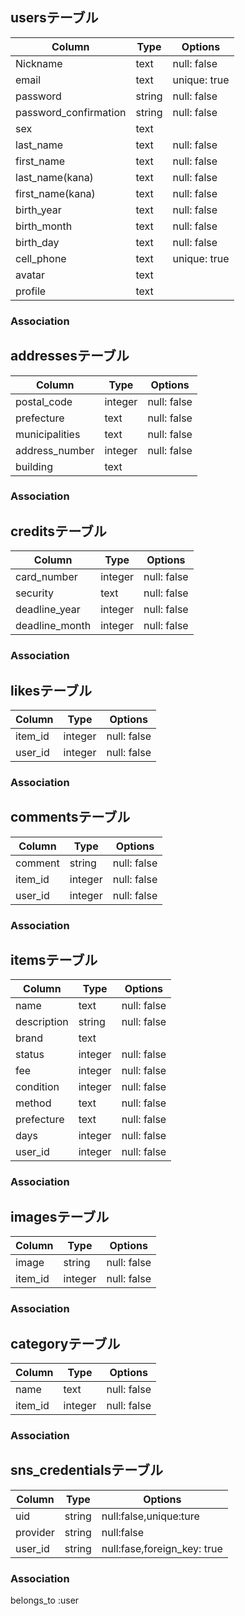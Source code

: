 ## usersテーブル

|Column|Type|Options|
|------|----|-------|
|Nickname|text|null: false|
|email|text|unique: true|
|password|string|null: false|
|password_confirmation|string|null: false|
|sex|text||
|last_name|text|null: false|
|first_name|text|null: false|
|last_name(kana)|text|null: false|
|first_name(kana)|text|null: false|
|birth_year|text|null: false|
|birth_month|text|null: false|
|birth_day|text|null: false|
|cell_phone|text|unique: true|
|avatar|text||
|profile|text||

### Association
<!-- - has_many :messages
- has_many :users_groups
- has_many :groups, through: users_groups -->

## addressesテーブル

|Column|Type|Options|
|------|----|-------|
|postal_code|integer|null: false|
|prefecture|text|null: false|
|municipalities|text|null: false|
|address_number|integer|null: false|
|building|text||

### Association
<!-- - has_many :messages
- has_many :users_groups
- has_many :users, through: users_groups -->

## creditsテーブル

|Column|Type|Options|
|------|----|-------|
|card_number|integer|null: false|
|security|text|null: false|
|deadline_year|integer|null: false|
|deadline_month|integer|null: false|

### Association
<!-- - belongs_to :group
- belongs_to :user -->

## likesテーブル

|Column|Type|Options|
|------|----|-------|
|item_id|integer|null: false|
|user_id|integer|null: false|

### Association
<!-- - belongs_to :group
- belongs_to :user -->

## commentsテーブル

|Column|Type|Options|
|------|----|-------|
|comment|string|null: false|
|item_id|integer|null: false|
|user_id|integer|null: false|

### Association
<!-- - belongs_to :group
- belongs_to :user -->

## itemsテーブル

|Column|Type|Options|
|------|----|-------|
|name|text|null: false|
|description|string|null: false|
|brand|text||
|status|integer|null: false|
|fee|integer|null: false|
|condition|integer|null: false|
|method|text|null: false|
|prefecture|text|null: false|
|days|integer|null: false|
|user_id|integer|null: false|

### Association
<!-- - belongs_to :group
- belongs_to :user -->

## imagesテーブル

|Column|Type|Options|
|------|----|-------|
|image|string|null: false|
|item_id|integer|null: false|

### Association
<!-- - belongs_to :group
- belongs_to :user -->

## categoryテーブル

|Column|Type|Options|
|------|----|-------|
|name|text|null: false|
|item_id|integer|null: false|

### Association
<!-- - belongs_to :group
- belongs_to :user -->

## sns_credentialsテーブル

|Column|Type|Options|
|------|----|-------|
|uid|string|null:false,unique:ture|
|provider|string|null:false|
|user_id|string|null:fase,foreign_key: true|

### Association
belongs_to :user